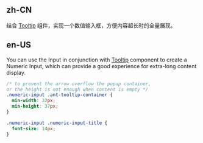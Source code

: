 ## zh-CN

结合 [Tooltip](/components/tooltip-cn) 组件，实现一个数值输入框，方便内容超长时的全量展现。

## en-US

You can use the Input in conjunction with [Tooltip](/components/tooltip) component to create a Numeric Input, which can provide a good experience for extra-long content display.

```css
/* to prevent the arrow overflow the popup container,
or the height is not enough when content is empty */
.numeric-input .ant-tooltip-container {
  min-width: 32px;
  min-height: 37px;
}

.numeric-input .numeric-input-title {
  font-size: 14px;
}
```
